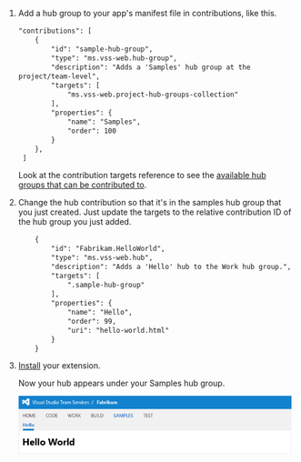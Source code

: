 1. Add a hub group to your app's manifest file in contributions, like this.

    ```
    "contributions": [
        {
            "id": "sample-hub-group",
            "type": "ms.vss-web.hub-group",
            "description": "Adds a 'Samples' hub group at the project/team-level",
            "targets": [
                "ms.vss-web.project-hub-groups-collection"
            ],
            "properties": {
                "name": "Samples",
                "order": 100
            }
        },
     ]
    ```

	Look at the contribution targets reference to see the [available hub groups that can be contributed to](../../reference/targets/overview.md#targets).

2. Change the hub contribution so that it's in the samples hub group that you just created. Just update the targets to the relative contribution ID of the hub group you just added.

    ```
        {
            "id": "Fabrikam.HelloWorld",
            "type": "ms.vss-web.hub",
            "description": "Adds a 'Hello' hub to the Work hub group.",
            "targets": [
                ".sample-hub-group"
            ],
            "properties": {
                "name": "Hello",
                "order": 99,
                "uri": "hello-world.html"
            }
        }
    ```

4. [Install](../../develop/install.md) your extension.

   Now your hub appears under your Samples hub group.

   ![Hello hub in the Samples hub group](./_img/create-hub-group/hub-group.png)
